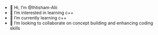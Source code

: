 - 👋 Hi, I’m @Ihtisham-Alii
- 👀 I’m interested in learning c++
- 🌱 I’m currently learning c++
- 💞️ I’m looking to collaborate on concept building and enhancing coding skills


<!---
Ihtisham-Alii/Ihtisham-Alii is a ✨ special ✨ repository because its `README.md` (this file) appears on your GitHub profile.
You can click the Preview link to take a look at your changes.
--->
